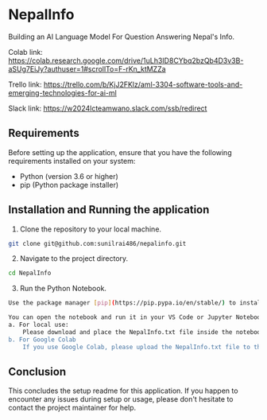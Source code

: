 # NepalInfo
Building an AI Language Model For Question Answering Nepal's Info.

Colab link: https://colab.research.google.com/drive/1uLh3ID8CYbq2bzQb4D3v3B-aSUg7EiJy?authuser=1#scrollTo=F-rKn_ktMZZa

Trello link: https://trello.com/b/KjJ2FKlz/aml-3304-software-tools-and-emerging-technologies-for-ai-ml

Slack link: https://w2024lcteamwano.slack.com/ssb/redirect

## Requirements
Before setting up the application, ensure that you have the following requirements installed on your system:

* Python (version 3.6 or higher)
* pip (Python package installer)

## Installation and Running the application

1. Clone the repository to your local machine.
  ```bash
  git clone git@github.com:sunilrai486/nepalinfo.git
  ```

2. Navigate to the project directory.
  ```bash
  cd NepalInfo
  ```

3. Run the Python Notebook.
  ```bash
  Use the package manager [pip](https://pip.pypa.io/en/stable/) to install the Python package.

  You can open the notebook and run it in your VS Code or Jupyter Notebook or upload it to Google Colab.
  a. For local use:
      Please download and place the NepalInfo.txt file inside the notebook's working directory.
  b. For Google Colab
      If you use Google Colab, please upload the NepalInfo.txt file to the Google Colab content folder.
  ```

## Conclusion

This concludes the setup readme for this application. If you happen to encounter any issues during setup or usage, please don't hesitate to contact the project maintainer for help.
